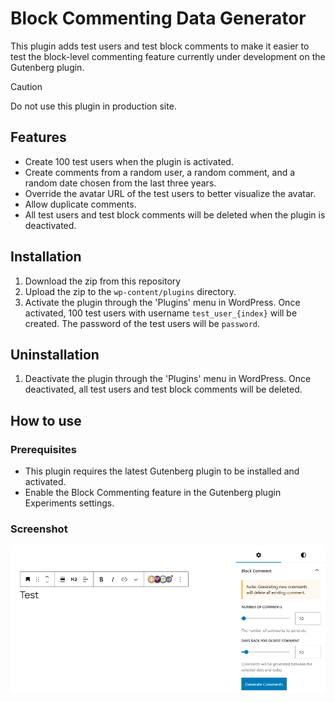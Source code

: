 # Block Commenting Data Generator

This plugin adds test users and test block comments to make it easier to test the block-level commenting feature currently under development on the Gutenberg plugin.

> [!CAUTION]
> Do not use this plugin in production site.

## Features

- Create 100 test users when the plugin is activated.
- Create comments from a random user, a random comment, and a random date chosen from the last three years.
- Override the avatar URL of the test users to better visualize the avatar.
- Allow duplicate comments.
- All test users and test block comments will be deleted when the plugin is deactivated.

## Installation

1. Download the zip from this repository
2. Upload the zip to the `wp-content/plugins` directory.
3. Activate the plugin through the 'Plugins' menu in WordPress. Once activated, 100 test users with username `test_user_{index}` will be created. The password of the test users will be `password`.

## Uninstallation

1. Deactivate the plugin through the 'Plugins' menu in WordPress. Once deactivated, all test users and test block comments will be deleted.

## How to use

### Prerequisites

- This plugin requires the latest Gutenberg plugin to be installed and activated.
- Enable the Block Commenting feature in the Gutenberg plugin Experiments settings.

### Screenshot

![Screenshot](https://raw.githubusercontent.com/t-hamano/block-commenting-data-generator/refs/heads/main/screenshot.png)
